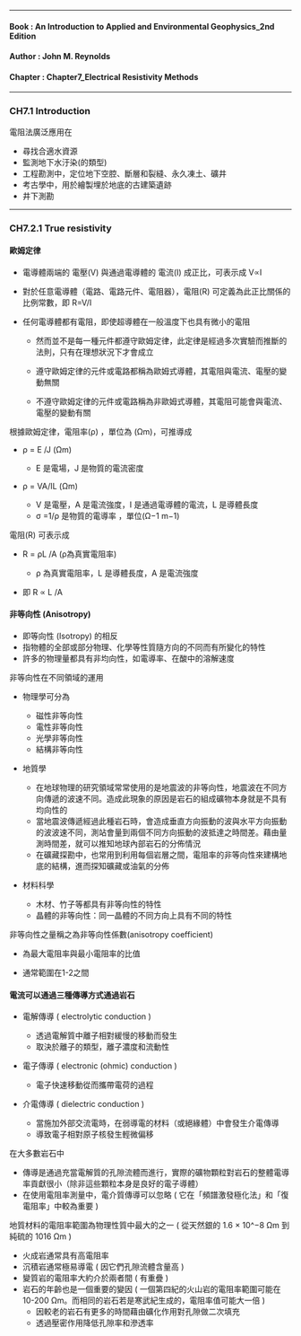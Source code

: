 ----------------------------------------------------------------------------

#### Book : An Introduction to Applied and Environmental Geophysics_2nd Edition

#### Author : John M. Reynolds

#### Chapter : Chapter7_Electrical Resistivity Methods

----------------------------------------------------------------------------

### CH7.1 Introduction

電阻法廣泛應用在
- 尋找合適水資源
- 監測地下水汙染(的類型)
- ⼯程勘測中，定位地下空腔、斷層和裂縫、永久凍⼟、礦井
- 考古學中，⽤於繪製埋於地底的古建築遺跡
- 井下測勘


----------------------------------------------------------------------------

### CH7.2.1 True resistivity

#### 歐姆定律

- 電導體兩端的 電壓(V) 與通過電導體的 電流(I) 成正比，可表示成 V∝I

- 對於任意電導體（電路、電路元件、電阻器），電阻(R) 可定義為此正比關係的比例常數，即 R=V/I

- 任何電導體都有電阻，即使超導體在一般溫度下也具有微小的電阻
 
  - 然而並不是每一種元件都遵守歐姆定律，此定律是經過多次實驗而推斷的法則，只有在理想狀況下才會成立

  - 遵守歐姆定律的元件或電路都稱為歐姆式導體，其電阻與電流、電壓的變動無關

  - 不遵守歐姆定律的元件或電路稱為非歐姆式導體，其電阻可能會與電流、電壓的變動有關


根據歐姆定律，電阻率(ρ) ，單位為 (Ωm)，可推導成

- ρ = E /J (Ωm)
  - E 是電場，J 是物質的電流密度
  
- ρ = VA/IL (Ωm)
  - V 是電壓，A 是電流強度，I 是通過電導體的電流，L 是導體長度
  - σ =1/ρ 是物質的電導率 ，單位(Ω−1 m−1)


電阻(R) 可表示成 

- R = ρL /A (ρ為真實電阻率)
  - ρ 為真實電阻率，L 是導體長度，A 是電流強度

- 即 R ∝ L /A

 
#### 非等向性 (Anisotropy)

- 即等向性 (Isotropy) 的相反
- 指物體的全部或部分物理、化學等性質隨方向的不同而有所變化的特性
- 許多的物理量都具有非均向性，如電導率、在酸中的溶解速度

非等向性在不同領域的運用

- 物理學可分為
  - 磁性非等向性
  - 電性非等向性
  - 光學非等向性
  - 結構非等向性

- 地質學
  - 在地球物理的研究領域常常使用的是地震波的非等向性，地震波在不同方向傳遞的波速不同。造成此現象的原因是岩石的組成礦物本身就是不具有均向性的
  - 當地震波傳遞經過此種岩石時，會造成垂直方向振動的波與水平方向振動的波波速不同，測站會量到兩個不同方向振動的波抵達之時間差。藉由量測時間差，就可以推知地球內部岩石的分佈情況
  - 在礦藏探勘中，也常用到利用每個岩層之間，電阻率的非等向性來建構地底的結構，進而探知礦藏或油氣的分佈

- 材料科學
  - 木材、竹子等都具有非等向性的特性
  - 晶體的非等向性：同一晶體的不同方向上具有不同的特性


非等向性之量稱之為非等向性係數(anisotropy coefficient)

- 為最⼤電阻率與最⼩電阻率的⽐值

- 通常範圍在1-2之間


#### 電流可以通過三種傳導⽅式通過岩⽯
- 電解傳導 ( electrolytic conduction )
  -  透過電解質中離子相對緩慢的移動而發生
  -  取決於離子的類型，離子濃度和流動性
  
- 電子傳導 ( electronic (ohmic) conduction )
  - 電子快速移動從而攜帶電荷的過程


- 介電傳導 ( dielectric conduction )
  - 當施加外部交流電時，在弱導電的材料（或絕緣體）中會發生介電傳導
  - 導致電子相對原子核發生輕微偏移

在大多數岩石中
- 傳導是通過充當電解質的孔隙流體而進行，實際的礦物顆粒對岩石的整體電導率貢獻很小（除非這些顆粒本身是良好的電子導體）
- 在使用電阻率測量中，電介質傳導可以忽略 ( 它在「頻譜激發極化法」和「復電阻率」中較為重要 )


地質材料的電阻率範圍為物理性質中最大的之一 ( 從天然銀的 1.6 × 10^−8 Ωm 到純硫的 1016 Ωm )
- 火成岩通常具有高電阻率
- 沉積岩通常極易導電 ( 因它們孔隙流體含量高 )
- 變質岩的電阻率大約介於兩者間 ( 有重疊 )
- 岩石的年齡也是一個重要的變因 ( 一個第四紀的火山岩的電阻率範圍可能在 10-200 Ωm。而相同的岩石若是寒武紀生成的，電阻率值可能大一倍 )
  - 因較老的岩石有更多的時間藉由礦化作用對孔隙做二次填充
  - 透過壓密作用降低孔隙率和滲透率 

